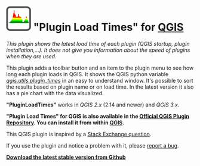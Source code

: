 # ![icon](https://github.com/mstuyts/Plugin-Load-Times/blob/master/PluginLoadTimes/icon.png?raw=true) "Plugin Load Times" for [QGIS](http://qgis.org)
*This plugin shows the latest load time of each plugin (QGIS startup, plugin installation,...). It does not give you information about the speed of plugins when they are used.*

This plugin adds a toolbar button and an item to the plugin menu to see how long each plugin loads in QGIS. It shows the QGIS python variable *[qgis.utils.plugin_times](https://github.com/qgis/QGIS/blob/b1b647349ac5d43a6f0b1a308dd7480f11dded63/python/utils.py#L358)* in an easy to understand window. It's possible to sort the results based on plugin name or on load time. In the latest version it also has a pie chart with the data visualized.

**"PluginLoadTimes"** works in *QGIS 2.x* (2.14 and newer) and *QGIS 3.x*.  

**"Plugin Load Times" for QGIS is also available in the [Official QGIS Plugin Repository](http://plugins.qgis.org/plugins/PluginLoadTimes/). You can install it from within [QGIS](http://qgis.org).**

This QGIS plugin is inspired by a [Stack Exchange question](http://gis.stackexchange.com/questions/209129/how-to-tell-which-qgis-plugins-are-slow-to-load/209131).

If you use the plugin and notice a problem with it, please [report a bug](https://github.com/mstuyts/Plugin-Load-Times/issues).

**[Download the latest stable version from Github](https://github.com/mstuyts/Plugin-Load-Times/releases/latest)**
